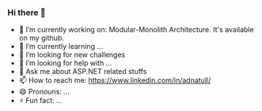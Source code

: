 ### Hi there 👋


- 🔭 I’m currently working on: Modular-Monolith Architecture. It's available on my github.
- 🌱 I’m currently learning ...
- 👯 I’m looking for new challenges
- 🤔 I’m looking for help with ...
- 💬 Ask me about ASP.NET related stuffs
- 📫 How to reach me: https://www.linkedin.com/in/adnatull/
- 😄 Pronouns: ...
- ⚡ Fun fact: ...

